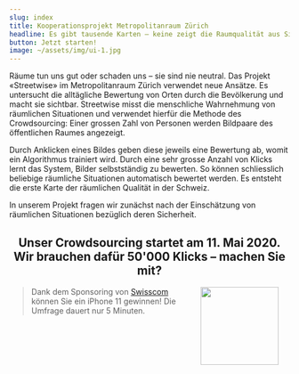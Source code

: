 ```yaml
---
slug: index
title: Kooperationsprojekt Metropolitanraum Zürich
headline: Es gibt tausende Karten – keine zeigt die Raumqualität aus Sicht der Bevölkerung. Ein Projekt im Metropolitanraum Zürich will dies nun ändern. Wie nehmen wir unseren Lebensraum wahr? Wie erleben wir die Atmosphäre eines Ortes, wo fühlen wir uns sicher, wo fühlen wir uns gut? Diese Fragen werden umso wichtiger, je mehr Menschen in städtischen Gebieten leben. Geht es nach der Raumplanung, so werden es immer mehr.
button: Jetzt starten!
image: ~/assets/img/ui-1.jpg
---
```


Räume tun uns gut oder schaden uns – sie sind nie neutral. Das Projekt «Streetwise» im Metropolitanraum Zürich verwendet neue Ansätze. Es untersucht die alltägliche Bewertung von Orten durch die Bevölkerung und macht sie sichtbar. Streetwise misst die menschliche Wahrnehmung von räumlichen Situationen und verwendet hierfür die Methode des Crowdsourcing: Einer grossen Zahl von Personen werden Bildpaare des öffentlichen Raumes angezeigt.

Durch Anklicken eines Bildes geben diese jeweils eine Bewertung ab, womit ein Algorithmus trainiert wird. Durch eine sehr grosse Anzahl von Klicks lernt das System, Bilder selbstständig zu bewerten. So können schliesslich beliebige räumliche Situationen automatisch bewertet werden. Es entsteht die erste Karte der räumlichen Qualität in der Schweiz.

In unserem Projekt fragen wir zunächst nach der Einschätzung von räumlichen Situationen bezüglich deren Sicherheit.

<center>

## Unser Crowdsourcing startet am 11\. Mai 2020\. Wir brauchen dafür 50'000 Klicks – machen Sie mit?

</center>

> <img src="/logos/swisscom-logo.jpg" align="right" width="140" hspace="20">

> Dank dem Sponsoring von [Swisscom](https://swisscom.ch) können Sie ein iPhone 11 gewinnen! Die Umfrage dauert nur 5 Minuten.
